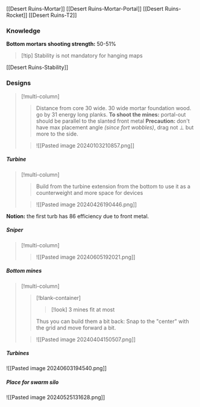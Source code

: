 [[Desert Ruins-Mortar]] [[Desert Ruins-Mortar-Portal]]
[[Desert Ruins-Rocket]]
[[Desert Ruins-T2]]
### Knowledge
**Bottom mortars shooting strength:** 50-51%
>[!tip] Stability is not mandatory for hanging maps

[[Desert Ruins-Stability]]
### Designs
>[!multi-column]
>>Distance from core 30 wide.
>> 30 wide mortar foundation wood.
>>  go by 31 energy long planks.
>>**To shoot the mines:** portal-out should be parallel to the slanted front metal
>>**Precaution:** don't have max placement angle *(since fort wobbles)*, drag not $\perp$ but more to the side.
>
>>![[Pasted image 20240103210857.png]]
##### Turbine
>[!multi-column]
>>Build from the turbine extension from the bottom to use it as a counterweight and more space for devices
>
>>![[Pasted image 20240426190446.png]]

**Notion:** the first turb has 86 efficiency due to front metal.
##### Sniper
>[!multi-column]
>>
>
>>![[Pasted image 20240605192021.png]]
##### Bottom mines
>[!multi-column]
>>[!blank-container] 
>>>[!look]
>>>3 mines fit at most
>>
>>Thus you can build them a bit back: Snap to the "center" with the grid and move forward a bit.
>
>>![[Pasted image 20240404150507.png]]

##### Turbines
![[Pasted image 20240603194540.png]]
##### Place for swarm silo
![[Pasted image 20240525131628.png]]